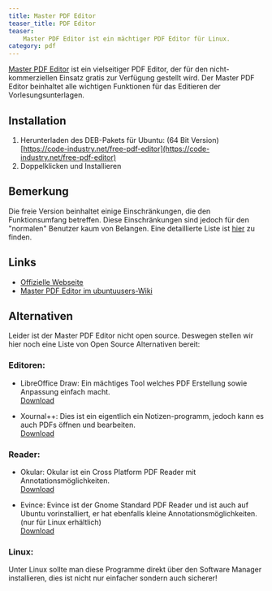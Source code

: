 ```yaml
---
title: Master PDF Editor
teaser_title: PDF Editor
teaser:
    Master PDF Editor ist ein mächtiger PDF Editor für Linux.
category: pdf
---
```


[Master PDF Editor](https://code-industry.net/masterpdfeditor/) ist ein vielseitiger PDF Editor, der für den nicht-kommerziellen Einsatz gratis zur Verfügung gestellt wird. Der Master PDF Editor beinhaltet alle wichtigen Funktionen für das Editieren der Vorlesungsunterlagen.

## Installation
1. Herunterladen des DEB-Pakets für Ubuntu: (64 Bit Version) <br> [https://code-industry.net/free-pdf-editor](https://code-industry.net/free-pdf-editor)
2. Doppelklicken und Installieren

## Bemerkung
Die freie Version beinhaltet einige Einschränkungen, die den Funktionsumfang betreffen. Diese Einschränkungen sind jedoch für den "normalen" Benutzer kaum von Belangen. Eine detaillierte Liste ist [hier](https://code-industry.net/free-pdf-editor/) zu finden.

## Links
- [Offizielle Webseite](https://code-industry.net/masterpdfeditor/)
- [Master PDF Editor im ubuntuusers-Wiki](https://wiki.ubuntuusers.de/Master_PDF_Editor/)

## Alternativen 
Leider ist der Master PDF Editor nicht open source. Deswegen stellen wir hier noch eine Liste von Open Source Alternativen bereit:

### Editoren:

- LibreOffice Draw: Ein mächtiges Tool welches PDF Erstellung sowie Anpassung einfach macht.<br>
[Download](https://www.libreoffice.org/download/download-libreoffice/)

- Xournal++: Dies ist ein eigentlich ein Notizen-programm, jedoch kann es auch PDFs öffnen und bearbeiten.<br>
[Download](https://xournalpp.github.io/installation/)

### Reader:

- Okular: Okular ist ein Cross Platform PDF Reader mit Annotationsmöglichkeiten.<br>
[Download](https://okular.kde.org/download/)

- Evince: Evince ist der Gnome Standard PDF Reader und ist auch auf Ubuntu vorinstalliert, er hat ebenfalls kleine Annotationsmöglichkeiten. 
(nur für Linux erhältlich)<br>
[Download](https://wiki.gnome.org/Apps/Evince/Downloads)

### Linux:
Unter Linux sollte man diese Programme direkt über den Software Manager installieren, dies ist nicht nur einfacher sondern auch sicherer!
